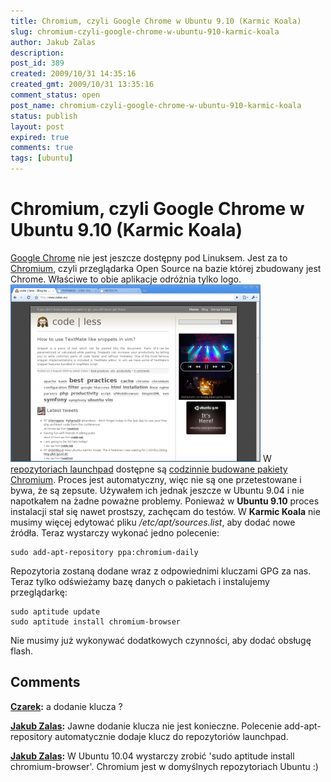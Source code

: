 ```yaml
---
title: Chromium, czyli Google Chrome w Ubuntu 9.10 (Karmic Koala)
slug: chromium-czyli-google-chrome-w-ubuntu-910-karmic-koala
author: Jakub Zalas
description: 
post_id: 389
created: 2009/10/31 14:35:16
created_gmt: 2009/10/31 13:35:16
comment_status: open
post_name: chromium-czyli-google-chrome-w-ubuntu-910-karmic-koala
status: publish
layout: post
expired: true
comments: true
tags: [ubuntu]
---
```


<!--Google Chrome nie jest jeszcze dostępny pod Linuksem. Jest za to Chromium, czyli przeglądarka Open Source na bazie której zbudowany jest Chrome. Właściwe to obie aplikacje odróżnia tylko logo.-->

# Chromium, czyli Google Chrome w Ubuntu 9.10 (Karmic Koala)

[Google Chrome](http://www.google.com/chrome) nie jest jeszcze dostępny pod Linuksem. Jest za to [Chromium](http://www.chromium.org/), czyli przeglądarka Open Source na bazie której zbudowany jest Chrome. Właściwe to obie aplikacje odróżnia tylko logo. ![Chromium - Google Chrome w Ubuntu 9.10 \(Karmic Koala\)](/uploads/wp//2009/10/chromium-400x284.png) W [repozytoriach launchpad](https://launchpad.net/chromium-browser) dostępne są [codzinnie budowane pakiety Chromium](https://edge.launchpad.net/~chromium-daily/+archive/ppa). Proces jest automatyczny, więc nie są one przetestowane i bywa, że są zepsute. Używałem ich jednak jeszcze w Ubuntu 9.04 i nie napotkałem na żadne poważne problemy. Ponieważ w **Ubuntu 9.10** proces instalacji stał się nawet prostszy, zachęcam do testów. W **Karmic Koala** nie musimy więcej edytować pliku _/etc/apt/sources.list_, aby dodać nowe źródła. Teraz wystarczy wykonać jedno polecenie: 
    
    
    sudo add-apt-repository ppa:chromium-daily

Repozytoria zostaną dodane wraz z odpowiednimi kluczami GPG za nas. Teraz tylko odświeżamy bazę danych o pakietach i instalujemy przeglądarkę: 
    
    
    sudo aptitude update
    sudo aptitude install chromium-browser

Nie musimy już wykonywać dodatkowych czynności, aby dodać obsługę flash.

## Comments

**[Czarek](#2982 "2009-12-28 03:07:03"):** a dodanie klucza ?

**[Jakub Zalas](#2983 "2010-01-02 03:00:54"):** Jawne dodanie klucza nie jest konieczne. Polecenie add-apt-repository automatycznie dodaje klucz do repozytoriów launchpad.

**[Jakub Zalas](#2998 "2010-04-30 05:52:54"):** W Ubuntu 10.04 wystarczy zrobić 'sudo aptitude install chromium-browser'. Chromium jest w domyślnych repozytoriach Ubuntu :)

